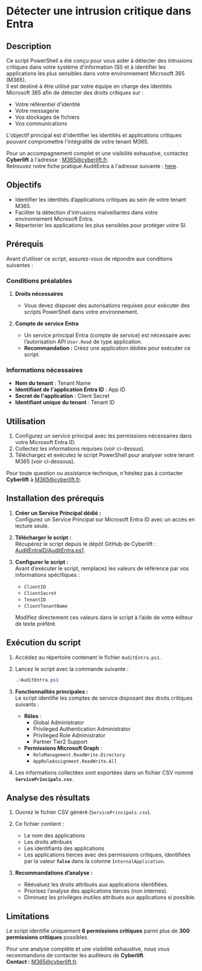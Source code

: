 # Détecter une intrusion critique dans Entra  

## Description  

Ce script PowerShell a été conçu pour vous aider à détecter des intrusions critiques dans votre système d'information (SI) et à identifier les applications les plus sensibles dans votre environnement Microsoft 365 (M365).  
Il est destiné à être utilisé par votre équipe en charge des identités Microsoft 365 afin de détecter des droits critiques sur :  
- Votre référentiel d'identité  
- Votre messagerie  
- Vos stockages de fichiers  
- Vos communications  

L'objectif principal est d'identifier les identités et applications critiques pouvant compromettre l'intégralité de votre tenant M365.  

Pour un accompagnement complet et une visibilité exhaustive, contactez **Cyberlift** à l'adresse : [M365@cyberlift.fr](mailto:M365@cyberlift.fr).  
Retrouvez notre fiche pratique AuditEntra à l'adresse suivante : [here](https://cyberlift.sharepoint.com/:p:/r/sites/CommunicationMarketing/_layouts/15/Doc.aspx?sourcedoc=%7B438FC6CB-A895-4BF1-AD13-635433F07B52%7D&file=Fiche%20pratique%20Cybershow.pptx&action=edit&mobileredirect=true).

## Objectifs  

- Identifier les identités d’applications critiques au sein de votre tenant M365.  
- Faciliter la détection d'intrusions malveillantes dans votre environnement Microsoft Entra.  
- Répertorier les applications les plus sensibles pour protéger votre SI.  

## Prérequis  

Avant d’utiliser ce script, assurez-vous de répondre aux conditions suivantes :  

### Conditions préalables  

1. **Droits nécessaires**  
   - Vous devez disposer des autorisations requises pour exécuter des scripts PowerShell dans votre environnement.  

2. **Compte de service Entra**  
   - Un service principal Entra (compte de service) est nécessaire avec l’autorisation API `User.Read` de type application.  
   - **Recommandation :** Créez une application dédiée pour exécuter ce script.  

### Informations nécessaires  

- **Nom du tenant** : Tenant Name  
- **Identifiant de l'application Entra ID** : App ID  
- **Secret de l'application** : Client Secret  
- **Identifiant unique du tenant** : Tenant ID  

## Utilisation  

1. Configurez un service principal avec les permissions nécessaires dans votre Microsoft Entra ID.  
2. Collectez les informations requises (voir ci-dessus).  
3. Téléchargez et exécutez le script PowerShell pour analyser votre tenant M365 (voir ci-dessous).  

Pour toute question ou assistance technique, n'hésitez pas à contacter **Cyberlift** à [M365@cyberlift.fr](mailto:M365@cyberlift.fr). 

## Installation des prérequis  

1. **Créer un Service Principal dédié :**  
   Configurez un Service Principal sur Microsoft Entra ID avec un accès en lecture seule.  

2. **Télécharger le script :**  
   Récupérez le script depuis le dépôt GitHub de Cyberlift :  
   [AuditEntraID/AuditEntra.ps1](https://github.com/CyberliftOrg/AuditEntra/blob/main/AuditEntra.ps1).  

3. **Configurer le script :**  
   Avant d’exécuter le script, remplacez les valeurs de référence par vos informations spécifiques :  
   - `ClientID`  
   - `ClientSecret`  
   - `TenantID`  
   - `ClientTenantName`  

   Modifiez directement ces valeurs dans le script à l’aide de votre éditeur de texte préféré.  

## Exécution du script  

1. Accédez au répertoire contenant le fichier `AuditEntra.ps1`.  
2. Lancez le script avec la commande suivante :  
   ```powershell
   ./AuditEntra.ps1
   ```  

3. **Fonctionnalités principales :**  
   Le script identifie les comptes de service disposant des droits critiques suivants :  
   - **Rôles** :  
     - Global Administrator  
     - Privileged Authentication Administrator  
     - Privileged Role Administrator  
     - Partner Tier2 Support  
   - **Permissions Microsoft Graph** :  
     - `RoleManagement.ReadWrite.Directory`  
     - `AppRoleAssignment.ReadWrite.All`  

4. Les informations collectées sont exportées dans un fichier CSV nommé **`ServicePrincipals.csv`**.  

## Analyse des résultats  

1. Ouvrez le fichier CSV généré (`ServicePrincipals.csv`).  
2. Ce fichier contient :  
   - Le nom des applications  
   - Les droits attribués  
   - Les identifiants des applications  
   - Les applications tierces avec des permissions critiques, identifiées par la valeur **`false`** dans la colonne `InternalApplication`.  

3. **Recommandations d’analyse :**  
   - Réévaluez les droits attribués aux applications identifiées.  
   - Priorisez l’analyse des applications tierces (non internes).  
   - Diminuez les privilèges inutiles attribués aux applications si possible.  

## Limitations  

Le script identifie uniquement **6 permissions critiques** parmi plus de **300 permissions critiques** possibles.  

Pour une analyse complète et une visibilité exhaustive, nous vous recommandons de contacter les auditeurs de **Cyberlift**.  
**Contact :** [M365@cyberlift.fr](mailto:M365@cyberlift.fr).  

